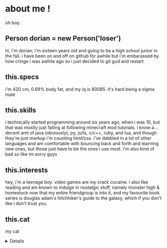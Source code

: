 # about me !
oh boy.

## Person dorian = new Person('loser')
hi, i'm dorian; i'm sixteen years old and going to be a high school junior in the fall. i have been on and off on github for awhile but i'm embarassed by how cringe i was awhile ago so i just decided to git gud and restart

## this.specs
i'm 420 cm, 0.69% body fat, and my iq is 80085. it's hard being a sigma male

## this.skills
i technically started programming around six years ago, when i was 10, but that was mostly just failing at following minecraft mod tutorials. i know a... decent amt of  java (obviously), py, js/ts, c/c++, ruby, and lua, and though they're just markup i'm counting html/css. i've dabbled in a lot of other languages and am comfortable with bouncing back and forth and learning new ones, but those just have to be the ones i use most. i'm also kind of bad so like im sorry guys

## this.interests
hey, i'm a teenage boy. video games are my crack cocaine. i also like reading and am known to indulge in nostalgic stuff, namely monster high & homestuck now that my entire friendgroup is into it, and my favourite book series is douglas adam's hitchhiker's guide to the galaxy, which if you don't like i don't trust you.

## this.cat
my cat

<details>

  ![this is a dog not a cat, i just think i'm funny](https://media.discordapp.net/attachments/568917696851214366/677658070838411265/image0.jpg?width=784&height=1045)
</details>
